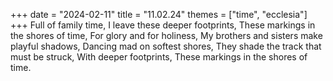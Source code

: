 +++
date = "2024-02-11"
title = "11.02.24"
themes = ["time", "ecclesia"]
+++
Full of family time,
I leave these deeper footprints,
These markings in the shores of time,
For glory and for holiness,
My brothers and sisters make playful shadows,
Dancing mad on softest shores,
They shade the track that must be struck,
With deeper footprints,
These markings in the shores of time.
